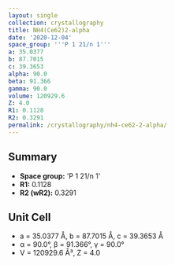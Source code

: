 ```yaml
---
layout: single
collection: crystallography
title: NH4(Ce62)2-alpha
date: '2020-12-04'
space_group: '''P 1 21/n 1'''
a: 35.0377
b: 87.7015
c: 39.3653
alpha: 90.0
beta: 91.366
gamma: 90.0
volume: 120929.6
Z: 4.0
R1: 0.1128
R2: 0.3291
permalink: /crystallography/nh4-ce62-2-alpha/
---
```


## Summary

- **Space group:** 'P 1 21/n 1'
- **R1:** 0.1128
- **R2 (wR2):** 0.3291

## Unit Cell
- a = 35.0377 Å, b = 87.7015 Å, c = 39.3653 Å
- α = 90.0°, β = 91.366°, γ = 90.0°
- V = 120929.6 Å³, Z = 4.0
